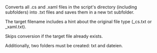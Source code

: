 Converts all .cs and .xaml files in the script's directory (including subfolders) into .txt files and saves them in a new txt subfolder.

The target filename includes a hint about the original file type (_cs.txt or _xaml.txt).

Skips conversion if the target file already exists.

Additionally, two folders must be created: txt and dateien.
